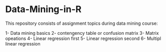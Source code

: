 # Data-Mining-in-R

This repository consists of assignment topics during data mining course:

1- Data mining basics
2- contengency table or confusion matrix
3- Matrix opeations
4- Linear regression first
5- Linear regression second
6- Multipl linear regression
